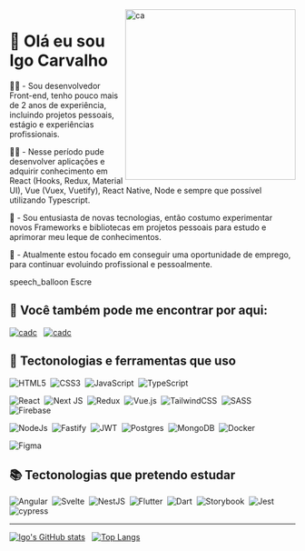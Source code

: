 <img src="https://media.giphy.com/media/7NoNw4pMNTvgc/giphy.gif" alt="ca" align="right" width="300" />

# 👋 Olá eu sou Igo Carvalho

🧔‍♂️ - Sou desenvolvedor Front-end, tenho pouco mais de 2 anos de experiência, incluindo projetos pessoais, estágio e experiências profissionais.

🧑‍💻 - Nesse período pude desenvolver aplicações e adquirir conhecimento em React (Hooks, Redux, Material UI), Vue (Vuex, Vuetify), React Native, Node e sempre que possível utilizando Typescript.

👀 - Sou entusiasta de novas tecnologias, então costumo experimentar novos Frameworks e bibliotecas em projetos pessoais para estudo e aprimorar meu leque de conhecimentos.

🚀 - Atualmente estou focado em conseguir uma oportunidade de emprego, para continuar evoluindo profissional e pessoalmente.

speech_balloon Escre

## 💬 Você também pode me encontrar por aqui:

[![cadc](https://img.shields.io/badge/gmail-%23D14836.svg?&style=for-the-badge&logo=gmail&logoColor=white)](mailto:igocarvalho00@gmail.com)
&nbsp;
[![cadc](https://img.shields.io/badge/linkedin-%230077B5.svg?&style=for-the-badge&logo=linkedin&logoColor=white)](https://www.linkedin.com/in/igocarvalho/)

## 🤖 Tectonologias e ferramentas que uso

![HTML5](https://img.shields.io/badge/HTML5-E34F26.svg?&style=flat&logo=html5&logoColor=white)&nbsp;
![CSS3](https://img.shields.io/badge/CSS3-%231572B6.svg?&style=flat&logo=css3&logoColor=white)&nbsp;
![JavaScript](https://img.shields.io/badge/JavaScript-323330.svg?&style=flat&logo=javascript&logoColor=%23F7DF1E)&nbsp;
![TypeScript](https://img.shields.io/badge/TypeScript-%23007ACC.svg?&style=flat&logo=typescript&logoColor=white)&nbsp;

![React](https://img.shields.io/badge/React-%2320232a.svg?style=flat&logo=react&logoColor=%2361DAFB)&nbsp;
![Next JS](https://img.shields.io/badge/Next-black?style=flat&logo=next.js&logoColor=white)&nbsp;
![Redux](https://img.shields.io/badge/Redux-%23593d88.svg?style=flat&logo=redux&logoColor=white)&nbsp;
![Vue.js](https://img.shields.io/badge/Vuejs-%2335495e.svg?style=flat&logo=vuedotjs&logoColor=%234FC08D)&nbsp;
![TailwindCSS](https://img.shields.io/badge/Tailwindcss-%2338B2AC.svg?style=flat&logo=tailwind-css&logoColor=white)&nbsp;
![SASS](https://img.shields.io/badge/SASS-hotpink.svg?style=flat&logo=SASS&logoColor=white)&nbsp;
![Firebase](https://img.shields.io/badge/Firebase-F5C533?style=flat&logo=Firebase&logoColor=black)&nbsp;

![NodeJs](https://img.shields.io/badge/Node.js-6DA55F?&style=flat&logo=node.js&logoColor=white)&nbsp;
![Fastify](https://img.shields.io/badge/Fastify-%23000000.svg?style=flat&logo=fastify&logoColor=white)&nbsp;
![JWT](https://img.shields.io/badge/JWT-black?style=flat&logo=JSON%20web%20tokens)&nbsp;
![Postgres](https://img.shields.io/badge/Postgres-%23316192.svg?&style=flat&logo=postgresql&logoColor=white)&nbsp;
![MongoDB](https://img.shields.io/badge/MongoDB-%234ea94b.svg?style=flat&logo=mongodb&logoColor=white)&nbsp;
![Docker](https://img.shields.io/badge/Docker-2496ED.svg?&style=flat&logo=docker&logoColor=white)&nbsp;

![Figma](https://img.shields.io/badge/figma-%23E0234E.svg?style=flat&logo=figma&logoColor=white)&nbsp;

## 📚 Tectonologias que pretendo estudar

![Angular](https://img.shields.io/badge/Angular-DD0031.svg?&style=flat&logo=angular&logoColor=white)&nbsp;
![Svelte](https://img.shields.io/badge/Svelte-%23f1413d.svg?style=flat&logo=svelte&logoColor=white)&nbsp;
![NestJS](https://img.shields.io/badge/Nestjs-%23E0234E.svg?style=flat&logo=nestjs&logoColor=white)&nbsp;
![Flutter](https://img.shields.io/badge/Flutter-02569B.svg?&style=flat&logo=flutter&logoColor=white)&nbsp;
![Dart](https://img.shields.io/badge/Dart-%230175C2.svg?&style=flat&logo=dart&logoColor=white)&nbsp;
![Storybook](https://img.shields.io/badge/-Storybook-FF4785?style=flat&logo=storybook&logoColor=white)&nbsp;
![Jest](https://img.shields.io/badge/Jest-%23C21325?style=flat&logo=jest&logoColor=white)&nbsp;
![cypress](https://img.shields.io/badge/Cypress-%23E5E5E5?style=flat&logo=cypress&logoColor=058a5e)&nbsp;

---

[![Igo's GitHub stats](https://github-readme-stats.vercel.app/api?username=igocarvalho&show_icons=true&theme=tokyonight)](https://github.com/anuraghazra/github-readme-stats)
&nbsp;
[![Top Langs](https://github-readme-stats.vercel.app/api/top-langs/?username=igocarvalho&theme=tokyonight&layout=compact)](https://github.com/anuraghazra/github-readme-stats)
